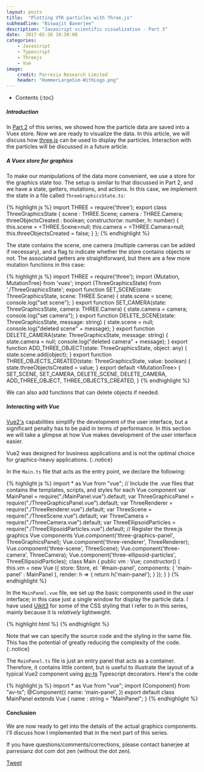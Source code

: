 ```yaml
---
layout: posts
title:  "Plotting VTK particles with Three.js"
subheadline: "Biswajit Banerjee"
description: "Javascript scientific visualization - Part 3"
date:  2017-02-26 10:30:00
categories:
    - Javascript
    - Typescript
    - Threejs
    - Vue
image:
    credit: Parresia Research Limited
    header: "HummerLargeSim-WithLogo.png"
---
```


- Contents
{:toc}

##### Introduction #####
In [Part 2](http://www.parresianz.com/javascript/typescript/vue/vuex/vuex-store/)
of this series, we showed how the particle data are saved into a Vuex store.  Now we are ready
to visualize the data.  In this article, we will discuss how [three.js](https://threejs.org/)
can be used to display the particles. Interaction with the particles will be discussed in
a future article.

##### A Vuex store for graphics #####
To make our manipulations of the data more convenient, we use a store for the graphics state too.
The setup is similar to that discussed in Part 2, and we have a state, getters, mutations, and
actions.  In this case, we implement the state in a file called `ThreeGraphicsState.ts`:

{% highlight js %}
import THREE = require('three');
export class ThreeGraphicsState {
  scene      : THREE.Scene;
  camera     : THREE.Camera;
  threeObjectsCreated : boolean;
  constructor(w: number, h: number) {
    this.scene = <THREE.Scene>null;
    this.camera = <THREE.Camera>null;
    this.threeObjectsCreated = false;
  }
};
{% endhighlight %}

The state contains the scene, one camera (multiple cameras can be added if necessary), and
a flag to indicate whether the store contains objects or not.  The associated getters are
straightforward, but there are a few more mutation functions in this case:

{% highlight js %}
import THREE = require('three');
import {Mutation, MutationTree} from 'vuex';
import {ThreeGraphicsState} from './ThreeGraphicsState';
export function SET_SCENE(state: ThreeGraphicsState, scene: THREE.Scene) {
  state.scene = scene;
  console.log("set scene");
}
export function SET_CAMERA(state: ThreeGraphicsState, camera: THREE.Camera) {
  state.camera = camera;
  console.log("set camera");
}
export function DELETE_SCENE(state: ThreeGraphicsState, message: string) {
  state.scene = null;
  console.log("deleted scene" + message);
}
export function DELETE_CAMERA(state: ThreeGraphicsState, message: string) {
  state.camera = null;
  console.log("deleted camera" + message);
}
export function ADD_THREE_OBJECT(state: ThreeGraphicsState, object: any) {
  state.scene.add(object);
}
export function THREE_OBJECTS_CREATED(state: ThreeGraphicsState, value: boolean) {
  state.threeObjectsCreated = value;
}
export default <MutationTree<ThreeGraphicsState>> {
  SET_SCENE,
  SET_CAMERA,
  DELETE_SCENE,
  DELETE_CAMERA,
  ADD_THREE_OBJECT,
  THREE_OBJECTS_CREATED,
}
{% endhighlight %}

We can also add functions that can delete objects if needed.

##### Interacting with Vue #####
[Vue2's](https://vuejs.org/) capabilities simplify the development of the user interface, but a
significant penalty has to be paid in terms of performance.  In this section we will
take a glimpse at how Vue makes development of the user interface easier.

Vue2 was designed for business applications and is not the optimal choice for graphics-heavy
applications.
{:.notice}

In the `Main.ts` file that acts as the entry point, we declare the following:

{% highlight js %}
import * as Vue from "vue";
// Include the .vue files that contains the templates, scripts, and styles for each Vue component
var MainPanel               = require("./MainPanel.vue").default;
var ThreeGraphicsPanel      = require("./ThreeGraphicsPanel.vue").default;
var ThreeRenderer           = require("./ThreeRenderer.vue").default;
var ThreeScene              = require("./ThreeScene.vue").default;
var ThreeCamera             = require("./ThreeCamera.vue").default;
var ThreeEllipsoidParticles = require("./ThreeEllipsoidParticles.vue").default;
// Register the three.js graphics Vue components
Vue.component('three-graphics-panel',      ThreeGraphicsPanel);
Vue.component('three-renderer',            ThreeRenderer);
Vue.component('three-scene',               ThreeScene);
Vue.component('three-camera',              ThreeCamera);
Vue.component('three-ellipsoid-particles', ThreeEllipsoidParticles);
class Main {
  public vm : Vue;
  constructor() {
    this.vm = new Vue ({
        store: Store,
        el: '#main-panel',
        components: {
            'main-panel' : MainPanel
        },
        render: h => {
            return h('main-panel');
        }
    });
  }
}
{% endhighlight %}

In the `MainPanel.vue` file, we set up the basic components used in the user interface; in
this case just a single window for display the particle data.  I have used
[Uikit3](https://getuikit.com/) for some of the CSS styling that I refer to in this series, mainly
because it is _relatively_ lightweight.

{% highlight html %}
<template>
  <div id='vaango-main-panel' 
       class="uk-container uk-container-center uk-margin-remove-top uk-margin-remove-left 
              uk-margin-remove-right uk-margin-large-bottom"> 
    <div id="container" class="uk-flex uk-flex-around">
      <!-- The THREE graphics Vue component -->
      <three-graphics-panel class="uk-width-xxlarge">
      </three-graphics-panel>
    </div>
  </div>
</template>
<script src="./MainPanel.ts"> </script>
<style>
 .uk-container {
   padding-left: 5px;
   padding-right: 5px;
 }
</style>
{% endhighlight %}

Note that we can specify the source code and the styling in the same file.  This has the potential
of greatly reducing the complexity of the code.
{:.notice}

The `MainPanel.ts` file is just an entry panel that acts as a container.  Therefore, it contains
little content, but is useful to illustrate the layout of a typical Vue2 component using
[av-ts](https://github.com/HerringtonDarkholme/av-ts) Typescript decorators.  Here's the code

{% highlight js %}
import * as Vue from "vue";
import {Component} from "av-ts";
@Component({
  name: 'main-panel',
})
export default class MainPanel extends Vue {
  name : string = "MainPanel";
}
{% endhighlight %}

#### Conclusion ####
We are now ready to get into the details of the actual graphics components.  I'll discuss how
I implemented that in the next part of this series.

If you have questions/comments/corrections, please contact banerjee at parresianz dot com dot zen (without the dot zen).


<a class="twitter-share-button" href="https://twitter.com/intent/tweet" data-via="parresianz"> Tweet</a>
<script src="//platform.linkedin.com/in.js" type="text/javascript">
  lang: en_US
</script>
<script type="IN/Share" data-counter="right"></script>

